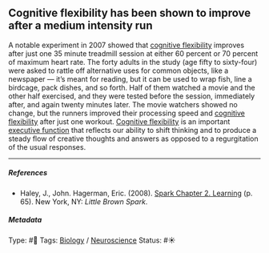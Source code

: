 ## Cognitive flexibility has been shown to improve after a medium intensity run

A notable experiment in 2007 showed that [cognitive flexibility]() improves after just one 35 minute treadmill session at either 60 percent or 70 percent of maximum heart rate. The forty adults in the study (age fifty to sixty-four) were asked to rattle off alternative uses for common objects, like a newspaper — it’s meant for reading, but it can be used to wrap fish, line a birdcage, pack dishes, and so forth. Half of them watched a movie and the other half exercised, and they were tested before the session, immediately after, and again twenty minutes later. The movie watchers showed no change, but the runners improved their processing speed and [cognitive flexibility]() after just one workout. [Cognitive flexibility]() is an important [executive function]() that reflects our ability to shift thinking and to produce a steady flow of creative thoughts and answers as opposed to a regurgitation of the usual responses. 

---

##### References

* Haley, J., John. Hagerman, Eric. (2008). [Spark Chapter 2. Learning](Spark%20Chapter%202.%20Learning.md)  (p. 65). New York, NY: *Little Brown Spark*.

##### Metadata

Type: #🔴 
Tags: [Biology]() / [Neuroscience](Neuroscience.md) 
Status: #☀️ 

